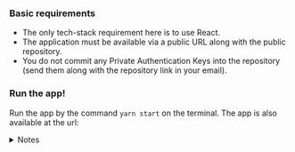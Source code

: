 ### Basic requirements

- The only tech-stack requirement here is to use React.
- The application must be available via a public URL along with the public repository.
- You do not commit any Private Authentication Keys into the repository (send them along with the repository link in your email).

### Run the app!
Run the app by the command `yarn start` on the terminal. The app is also available at the url: 

<details>
  <summary>Notes</summary>
  
- the token is stored in the code: it is not a good practise and it is discouraged from the technical
assignment description too. The token though gives access to the public repos of a new account on Github, that forks the tech assignment on my main account: the new account was made to forbid any attacker to reach the main account by using the token. Also I thought that, by publishing the app on Github pages, the token would have been reachable from there anyway.
- I think my solution is over engineered: with more time I would have made it with react-query; here I have implemented it with Redux because I am more familiar with it and made me feel faster.
- I would have loved to provide the app covered by unit tests, sorry I didn't made it :(
- I would have loved to spend more time on the css and to add info about the repo (at least the name and url!); also I think that filters for the commits list would have been a nice addition.
</details>